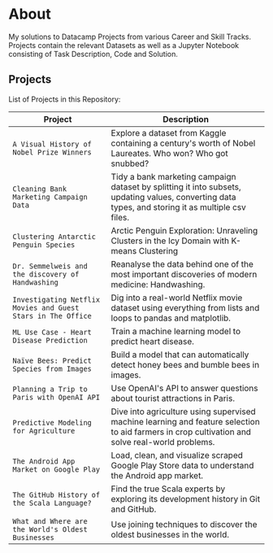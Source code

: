 # About
My solutions to Datacamp Projects from various Career and Skill Tracks. 
Projects contain the relevant Datasets as well as a Jupyter Notebook consisting of Task Description, Code and Solution.

## Projects

List of Projects in this Repository:

| Project | Description |
| ----- | --- |
| `A Visual History of Nobel Prize Winners` | Explore a dataset from Kaggle containing a century's worth of Nobel Laureates. Who won? Who got snubbed? |
| `Cleaning Bank Marketing Campaign Data`| Tidy a bank marketing campaign dataset by splitting it into subsets, updating values, converting data types, and storing it as multiple csv files. |
| `Clustering Antarctic Penguin Species`| Arctic Penguin Exploration: Unraveling Clusters in the Icy Domain with K-means Clustering |
| `Dr. Semmelweis and the discovery of Handwashing` | Reanalyse the data behind one of the most important discoveries of modern medicine: Handwashing. |
| `Investigating Netflix Movies and Guest Stars in The Office` | Dig into a real-world Netflix movie dataset using everything from lists and loops to pandas and matplotlib. |
| `ML Use Case - Heart Disease Prediction` | Train a machine learning model to predict heart disease. |
| `Naïve Bees: Predict Species from Images` | Build a model that can automatically detect honey bees and bumble bees in images. |
| `Planning a Trip to Paris with OpenAI API`| Use OpenAI's API to answer questions about tourist attractions in Paris.|
| `Predictive Modeling for Agriculture`| Dive into agriculture using supervised machine learning and feature selection to aid farmers in crop cultivation and solve real-world problems.|
| `The Android App Market on Google Play` | Load, clean, and visualize scraped Google Play Store data to understand the Android app market. |
| `The GitHub History of the Scala Language?` | Find the true Scala experts by exploring its development history in Git and GitHub. |
| `What and Where are the World's Oldest Businesses` | Use joining techniques to discover the oldest businesses in the world. |
